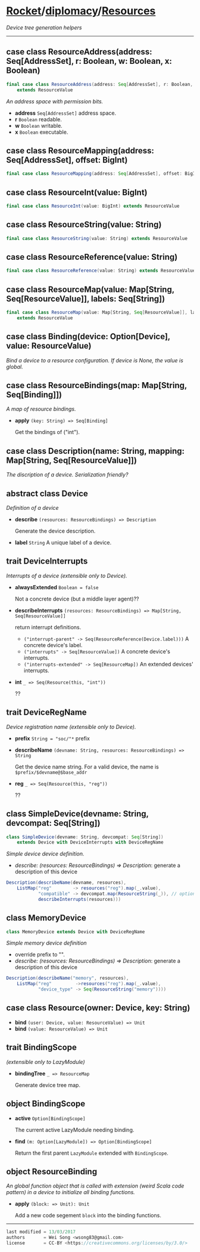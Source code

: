 [Rocket](../Readme.md)/[diplomacy](../diplomacy.md)/[Resources](https://github.com/ucb-bar/rocket-chip/blob/master/src/main/scala/diplomacy/Resources.scala)
=====================

*Device tree generation helpers*

**********************

case class ResourceAddress(address: Seq[AddressSet], r: Boolean, w: Boolean, x: Boolean)
-----------------
```scala
final case class ResourceAddress(address: Seq[AddressSet], r: Boolean, w: Boolean, x: Boolean)
    extends ResourceValue
```

*An address space with permission bits.*

+ **address** `Seq[AddressSet]` address space.
+ **r** `Boolean` readable.
+ **w** `Boolean` writable.
+ **x** `Boolean` executable.

case class ResourceMapping(address: Seq[AddressSet], offset: BigInt)
-----------------------
```scala
final case class ResourceMapping(address: Seq[AddressSet], offset: BigInt) extends ResourceValue
```


case class ResourceInt(value: BigInt)
-----------------------
```scala
final case class ResourceInt(value: BigInt) extends ResourceValue
```

case class ResourceString(value: String)
-----------------------
```scala
final case class ResourceString(value: String) extends ResourceValue
```

case class ResourceReference(value: String)
-----------------------
```scala
final case class ResourceReference(value: String) extends ResourceValue
```

case class ResourceMap(value: Map[String, Seq[ResourceValue]], labels: Seq[String])
-----------------------
```scala
final case class ResourceMap(value: Map[String, Seq[ResourceValue]], labels: Seq[String] = Nil)
    extends ResourceValue
```

case class Binding(device: Option[Device], value: ResourceValue)
----------------------
*Bind a device to a resource configuration. If device is None, the value is global.*


case class ResourceBindings(map: Map[String, Seq[Binding]])
----------------------
*A map of resource bindings.*

+ **apply** `(key: String) => Seq[Binding]`

    Get the bindings of ("int").

case class Description(name: String, mapping: Map[String, Seq[ResourceValue]])
----------------------
*The discription of a device. Serialization friendly?*

abstract class Device
-----------------------
*Definition of a device*

+ **describe** `(resources: ResourceBindings) => Description`

    Generate the device description.

+ **label** `String` A unique label of a device.

trait DeviceInterrupts
-----------------------
*Interrupts of a device (extensible only to Device).*

+ **alwaysExtended** `Boolean = false`

    Not a concrete device (but a middle layer agent)??

+ **describeInterrupts** `(resources: ResourceBindings) => Map[String, Seq[ResourceValue]]`

    return interrupt definitions.

  + `("interrupt-parent" -> Seq(ResourceReference(Device.label)))` A concrete device's label.
  + `("interrupts" -> Seq[ResourceValue])` A concrete device's interrupts.
  + `("interrupts-extended" -> Seq[ResourceMap])` An extended devices' interrupts.

+ **int** `_ => Seq(Resource(this, "int"))`

    ??

trait DeviceRegName
-------------------------
*Device registration name (extensible only to Device).*

+ **prefix** `String = "soc/"*` prefix
+ **describeName** `(devname: String, resources: ResourceBindings) => String`

    Get the device name string. For a valid device, the name is `$prefix/$devname@$base_addr`

+ **reg** `_ => Seq(Resource(this, "reg"))`

    ??

class SimpleDevice(devname: String, devcompat: Seq[String])
-------------------
```scala
class SimpleDevice(devname: String, devcompat: Seq[String])
    extends Device with DeviceInterrupts with DeviceRegName
```

*Simple device device definition.*

+ *describe: (resources: ResourceBindings) => Description*: generate a description of this device
```scala
Description(describeName(devname, resources),
    ListMap("reg"        -> resources("reg").map(_.value),
            "compatible" -> devcompat.map(ResourceString(_)), // optional
            describeInterrupts(resources)))
```

class MemoryDevice
-----------------------
```scala
class MemoryDevice extends Device with DeviceRegName
```

*Simple memory device definition*

+ override prefix to "".
+ *describe: (resources: ResourceBindings) =>  Description*: generate a description of this device
```scala
Description(describeName("memory", resources),
    ListMap("reg"         ->resources("reg").map(_.value),
            "device_type" -> Seq(ResourceString("memory"))))
```


case class Resource(owner: Device, key: String)
----------

+ **bind** `(user: Device, value: ResourceValue) => Unit`
+ **bind** `(value: ResourceValue) => Unit`

trait BindingScope
-----------
*(extensible only to LazyModule)*

+ **bindingTree** `_ => ResourceMap`

    Generate device tree map.

object BindingScope
------------
+ **active** `Option[BindingScope]`

    The current active LazyModule needing binding.

+ **find** `(m: Option[LazyModule]) => Option[BindingScope]`

    Return the first parent `LazyModule` extended with `BindingScope`.

object ResourceBinding
-------------
*An global function object that is called with extension (weird Scala code pattern) in a device to initialize all binding functions.*

+ **apply** `(block: => Unit): Unit`

    Add a new code segement `block` into the binding functions.


**********************

```scala
last modified = 13/03/2017
authors       = Wei Song <wsong83@gmail.com>
license       = CC-BY <https://creativecommons.org/licenses/by/3.0/>
```
